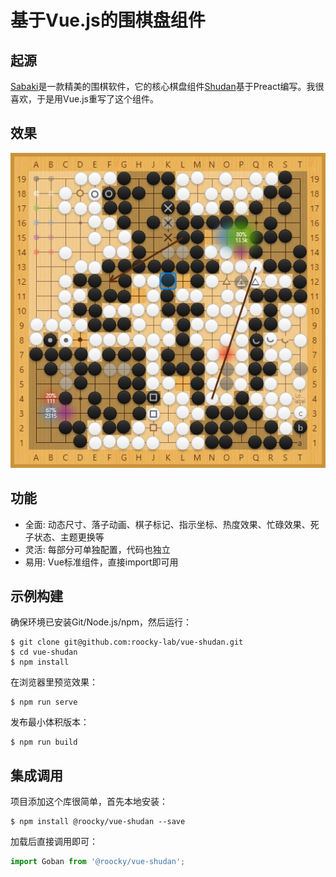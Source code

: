 # 基于Vue.js的围棋盘组件

## 起源

[Sabaki](https://github.com/SabakiHQ/Sabaki)是一款精美的围棋软件，它的核心棋盘组件[Shudan](https://github.com/SabakiHQ/Shudan)基于Preact编写。我很喜欢，于是用Vue.js重写了这个组件。

## 效果

![Screenshot](./screenshot.png)

## 功能

- 全面: 动态尺寸、落子动画、棋子标记、指示坐标、热度效果、忙碌效果、死子状态、主题更换等
- 灵活: 每部分可单独配置，代码也独立
- 易用: Vue标准组件，直接import即可用

## 示例构建

确保环境已安装Git/Node.js/npm，然后运行：

```shell
$ git clone git@github.com:roocky-lab/vue-shudan.git
$ cd vue-shudan
$ npm install
```

在浏览器里预览效果：

```shell
$ npm run serve
```

发布最小体积版本：

```shell
$ npm run build
```

## 集成调用

项目添加这个库很简单，首先本地安装：
```shell
$ npm install @roocky/vue-shudan --save 
```

加载后直接调用即可：
```javascript
import Goban from '@roocky/vue-shudan';
```
